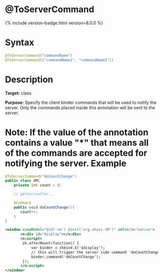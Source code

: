 # @ToServerCommand
{% include version-badge.html version=8.0.0 %}

Syntax
======

```java
@ToServerCommand("commandName")
@ToServerCommand({"commandName1", "commandName2"})
```

Description
===========

**Target:** class

**Purpose:** Specify the client binder commands that will be used to notify the server. Only the commands placed inside this annotation will be sent to the server.

**Note:** If the value of the annotation contains a value __"*"__ that means all of the commands are accepted for notifying the server.
Example
=======

```java
@ToServerCommand("doCountChange")
public class VM{
    private int count = 0;

    // getter/setter...

    @Command
    public void doCountChange(){
       count++;
    }
}
```

```xml
<window viewModel="@id('vm') @init('org.zkoss.VM')" xmlns:n="native">
       <n:div id="display"></n:div>
       <n:script>
       	zk.afterMount(function() {
			var binder = zkbind.$('$display');
			// this will trigger the server side command 'doCountChange' to execute once.
			binder.command('doCountChange');
		});
       </n:script>
</window>
```



